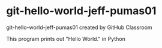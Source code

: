 # git-hello-world-jeff-pumas01
git-hello-world-jeff-pumas01 created by GitHub Classroom

This program prints out "Hello World." in Python
